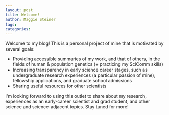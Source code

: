 ```yaml
---
layout: post
title: Welcome!
author: Maggie Steiner
tags: 
categories: 
---
```


Welcome to my blog! This is a personal project of mine that is motivated by several goals:

* Providing accessible summaries of my work, and that of others, in the fields of human & population genetics (+ practicing my SciComm skills)
* Increasing transparency in early science career stages, such as undergraduate research experiences (a particular passion of mine), fellowship applications, and graduate school admissions
* Sharing useful resources for other scientists

I'm looking forward to using this outlet to share about my research, experiences as an early-career scientist and grad student, and other science and science-adjacent topics. Stay tuned for more!


